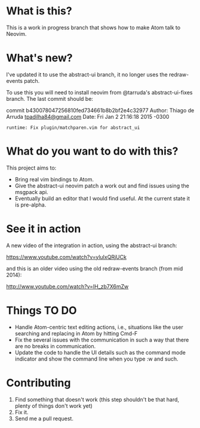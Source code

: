 # What is this?

This is a work in progress branch that shows how to make Atom talk to Neovim.

# What's new?

I've updated it to use the abstract-ui branch, it no longer uses the redraw-events patch.

To use this you will need to install neovim from @tarruda's abstract-ui-fixes
branch. The last commit should be: 

commit b430078047256810fed734661b8b2bf2e4c32977
Author: Thiago de Arruda <tpadilha84@gmail.com>
Date:   Fri Jan 2 21:16:18 2015 -0300

    runtime: Fix plugin/matchparen.vim for abstract_ui

# What do you want to do with this?

This project aims to:

* Bring real vim bindings to Atom.
* Give the abstract-ui neovim patch a work out and find issues using the msgpack api.
* Eventually build an editor that I would find useful. At the current state it is
pre-alpha.

# See it in action

A new video of the integration in action, using the abstract-ui branch:

https://www.youtube.com/watch?v=yluIxQRjUCk

and this is an older video using the old redraw-events branch (from mid 2014):

http://www.youtube.com/watch?v=lH_zb7X6mZw

# Things TO DO

* Handle Atom-centric text editing actions, i.e., situations like the user searching and replacing in Atom by hitting Cmd-F
* Fix the several issues with the communication in such a way that there are no
breaks in communication.
* Update the code to handle the UI details such as the command mode indicator
and show the command line when you type :w and such.

# Contributing

1. Find something that doesn't work (this step shouldn't be that hard, plenty of things don't work yet)
2. Fix it. 
3. Send me a pull request.
